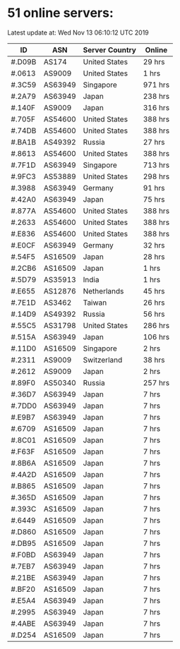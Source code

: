 # 51 online servers:

Latest update at: Wed Nov 13 06:10:12 UTC 2019

| ID | ASN | Server Country | Online |
| -- | --- | -------------- | ------ |
| #.D09B | AS174 | United States | 29 hrs |
| #.0613 | AS9009 | United States | 1 hrs |
| #.3C59 | AS63949 | Singapore | 971 hrs |
| #.2A79 | AS63949 | Japan | 238 hrs |
| #.140F | AS9009 | Japan | 316 hrs |
| #.705F | AS54600 | United States | 388 hrs |
| #.74DB | AS54600 | United States | 388 hrs |
| #.BA1B | AS49392 | Russia | 27 hrs |
| #.8613 | AS54600 | United States | 388 hrs |
| #.7F1D | AS63949 | Singapore | 713 hrs |
| #.9FC3 | AS53889 | United States | 298 hrs |
| #.3988 | AS63949 | Germany | 91 hrs |
| #.42A0 | AS63949 | Japan | 75 hrs |
| #.877A | AS54600 | United States | 388 hrs |
| #.2633 | AS54600 | United States | 388 hrs |
| #.E836 | AS54600 | United States | 388 hrs |
| #.E0CF | AS63949 | Germany | 32 hrs |
| #.54F5 | AS16509 | Japan | 28 hrs |
| #.2CB6 | AS16509 | Japan | 1 hrs |
| #.5D79 | AS35913 | India | 1 hrs |
| #.E655 | AS12876 | Netherlands | 45 hrs |
| #.7E1D | AS3462 | Taiwan | 26 hrs |
| #.14D9 | AS49392 | Russia | 56 hrs |
| #.55C5 | AS31798 | United States | 286 hrs |
| #.515A | AS63949 | Japan | 106 hrs |
| #.11D0 | AS16509 | Singapore | 2 hrs |
| #.2311 | AS9009 | Switzerland | 38 hrs |
| #.2612 | AS9009 | Japan | 2 hrs |
| #.89F0 | AS50340 | Russia | 257 hrs |
| #.36D7 | AS63949 | Japan | 7 hrs |
| #.7DD0 | AS63949 | Japan | 7 hrs |
| #.E9B7 | AS63949 | Japan | 7 hrs |
| #.6709 | AS16509 | Japan | 7 hrs |
| #.8C01 | AS16509 | Japan | 7 hrs |
| #.F63F | AS16509 | Japan | 7 hrs |
| #.8B6A | AS16509 | Japan | 7 hrs |
| #.4A2D | AS16509 | Japan | 7 hrs |
| #.B865 | AS16509 | Japan | 7 hrs |
| #.365D | AS16509 | Japan | 7 hrs |
| #.393C | AS16509 | Japan | 7 hrs |
| #.6449 | AS16509 | Japan | 7 hrs |
| #.D860 | AS16509 | Japan | 7 hrs |
| #.DB95 | AS16509 | Japan | 7 hrs |
| #.F0BD | AS63949 | Japan | 7 hrs |
| #.7EB7 | AS63949 | Japan | 7 hrs |
| #.21BE | AS63949 | Japan | 7 hrs |
| #.BF20 | AS16509 | Japan | 7 hrs |
| #.E5A4 | AS63949 | Japan | 7 hrs |
| #.2995 | AS63949 | Japan | 7 hrs |
| #.4ABE | AS63949 | Japan | 7 hrs |
| #.D254 | AS16509 | Japan | 7 hrs |

